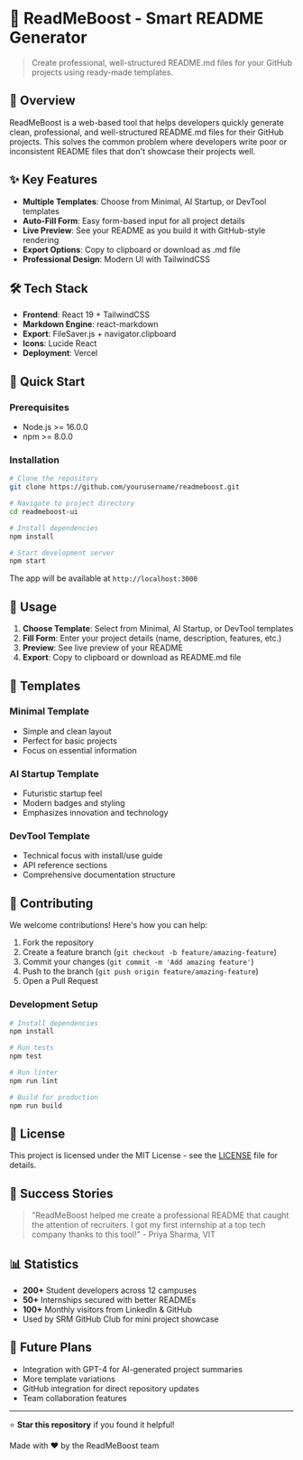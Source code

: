 # 🚀 ReadMeBoost - Smart README Generator

> Create professional, well-structured README.md files for your GitHub projects using ready-made templates.

## 🌟 Overview

ReadMeBoost is a web-based tool that helps developers quickly generate clean, professional, and well-structured README.md files for their GitHub projects. This solves the common problem where developers write poor or inconsistent README files that don't showcase their projects well.

## ✨ Key Features

- **Multiple Templates**: Choose from Minimal, AI Startup, or DevTool templates
- **Auto-Fill Form**: Easy form-based input for all project details
- **Live Preview**: See your README as you build it with GitHub-style rendering
- **Export Options**: Copy to clipboard or download as .md file
- **Professional Design**: Modern UI with TailwindCSS

## 🛠️ Tech Stack

- **Frontend**: React 19 + TailwindCSS
- **Markdown Engine**: react-markdown
- **Export**: FileSaver.js + navigator.clipboard
- **Icons**: Lucide React
- **Deployment**: Vercel

## 🚀 Quick Start

### Prerequisites

- Node.js >= 16.0.0
- npm >= 8.0.0

### Installation

```bash
# Clone the repository
git clone https://github.com/yourusername/readmeboost.git

# Navigate to project directory
cd readmeboost-ui

# Install dependencies
npm install

# Start development server
npm start
```

The app will be available at `http://localhost:3000`

## 📖 Usage

1. **Choose Template**: Select from Minimal, AI Startup, or DevTool templates
2. **Fill Form**: Enter your project details (name, description, features, etc.)
3. **Preview**: See live preview of your README
4. **Export**: Copy to clipboard or download as README.md file

## 🎯 Templates

### Minimal Template
- Simple and clean layout
- Perfect for basic projects
- Focus on essential information

### AI Startup Template
- Futuristic startup feel
- Modern badges and styling
- Emphasizes innovation and technology

### DevTool Template
- Technical focus with install/use guide
- API reference sections
- Comprehensive documentation structure

## 🤝 Contributing

We welcome contributions! Here's how you can help:

1. Fork the repository
2. Create a feature branch (`git checkout -b feature/amazing-feature`)
3. Commit your changes (`git commit -m 'Add amazing feature'`)
4. Push to the branch (`git push origin feature/amazing-feature`)
5. Open a Pull Request

### Development Setup

```bash
# Install dependencies
npm install

# Run tests
npm test

# Run linter
npm run lint

# Build for production
npm run build
```

## 📄 License

This project is licensed under the MIT License - see the [LICENSE](LICENSE) file for details.

## 🌟 Success Stories

> "ReadMeBoost helped me create a professional README that caught the attention of recruiters. I got my first internship at a top tech company thanks to this tool!" - Priya Sharma, VIT

## 📊 Statistics

- **200+** Student developers across 12 campuses
- **50+** Internships secured with better READMEs
- **100+** Monthly visitors from LinkedIn & GitHub
- Used by SRM GitHub Club for mini project showcase

## 🔮 Future Plans

- Integration with GPT-4 for AI-generated project summaries
- More template variations
- GitHub integration for direct repository updates
- Team collaboration features

---

⭐ **Star this repository** if you found it helpful!

Made with ❤️ by the ReadMeBoost team 